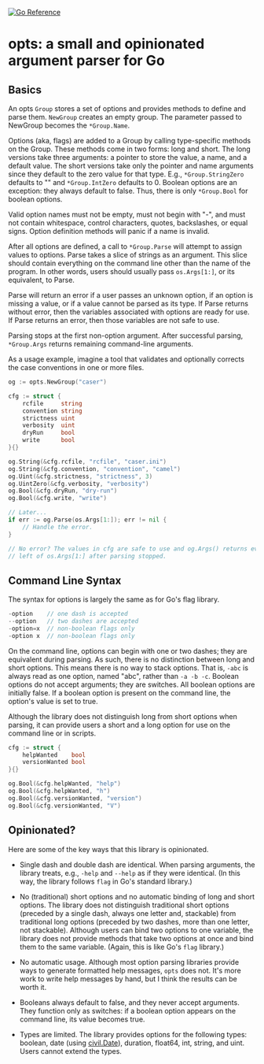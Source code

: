 [![Go Reference](https://pkg.go.dev/badge/github.com/telemachus/opts.svg)](https://pkg.go.dev/github.com/telemachus/opts)

# opts: a small and opinionated argument parser for Go

## Basics

An opts `Group` stores a set of options and provides methods to define and parse
them. `NewGroup` creates an empty group. The parameter passed to NewGroup
becomes the `*Group.Name`.

Options (aka, flags) are added to a Group by calling type-specific methods on
the Group. These methods come in two forms: long and short. The long versions
take three arguments: a pointer to store the value, a name, and a default value.
The short versions take only the pointer and name arguments since they default
to the zero value for that type. E.g., `*Group.StringZero` defaults to "" and
`*Group.IntZero` defaults to 0. Boolean options are an exception: they always
default to false. Thus, there is only `*Group.Bool` for boolean options.

Valid option names must not be empty, must not begin with "-", and must not
contain whitespace, control characters, quotes, backslashes, or equal signs.
Option definition methods will panic if a name is invalid.

After all options are defined, a call to `*Group.Parse` will attempt to assign
values to options. Parse takes a slice of strings as an argument. This slice
should contain everything on the command line other than the name of the
program. In other words, users should usually pass `os.Args[1:]`, or its
equivalent, to Parse.

Parse will return an error if a user passes an unknown option, if an option is
missing a value, or if a value cannot be parsed as its type. If Parse returns
without error, then the variables associated with options are ready for use. If
Parse returns an error, then those variables are not safe to use.

Parsing stops at the first non-option argument. After successful parsing,
`*Group.Args` returns remaining command-line arguments.

As a usage example, imagine a tool that validates and optionally corrects the
case conventions in one or more files.

```go
og := opts.NewGroup("caser")

cfg := struct {
	rcfile     string
	convention string
	strictness uint
	verbosity  uint
	dryRun     bool
	write      bool
}{}

og.String(&cfg.rcfile, "rcfile", "caser.ini")
og.String(&cfg.convention, "convention", "camel")
og.Uint(&cfg.strictness, "strictness", 3)
og.UintZero(&cfg.verbosity, "verbosity")
og.Bool(&cfg.dryRun, "dry-run")
og.Bool(&cfg.write, "write")

// Later...
if err := og.Parse(os.Args[1:]); err != nil {
	// Handle the error.
}

// No error? The values in cfg are safe to use and og.Args() returns everything
// left of os.Args[1:] after parsing stopped.
```

## Command Line Syntax

The syntax for options is largely the same as for Go's flag library.

```go
-option    // one dash is accepted
--option   // two dashes are accepted
-option=x  // non-boolean flags only
-option x  // non-boolean flags only
```

On the command line, options can begin with one or two dashes; they are
equivalent during parsing. As such, there is no distinction between long and
short options. This means there is no way to stack options. That is, `-abc` is
always read as one option, named "abc", rather than `-a -b -c`. Boolean options
do not accept arguments; they are switches. All boolean options are initially
false. If a boolean option is present on the command line, the option's value is
set to true.

Although the library does not distinguish long from short options when parsing,
it can provide users a short and a long option for use on the command line or in
scripts.

```go
cfg := struct {
	helpWanted    bool
	versionWanted bool
}{}

og.Bool(&cfg.helpWanted, "help")
og.Bool(&cfg.helpWanted, "h")
og.Bool(&cfg.versionWanted, "version")
og.Bool(&cfg.versionWanted, "V")
```

## Opinionated?

Here are some of the key ways that this library is opinionated.

+ Single dash and double dash are identical. When parsing arguments, the library
  treats, e.g., `-help` and `--help` as if they were identical. (In this way,
  the library follows `flag` in Go's standard library.)
+ No (traditional) short options and no automatic binding of long and short
  options. The library does not distinguish traditional short options (preceded
  by a single dash, always one letter and, stackable) from traditional long
  options (preceded by two dashes, more than one letter, not stackable).
  Although users can bind two options to one variable, the library does not
  provide methods that take two options at once and bind them to the same
  variable. (Again, this is like Go's `flag` library.)
+ No automatic usage. Although most option parsing libraries provide ways to
  generate formatted help messages, `opts` does not. It's more work to write
  help messages by hand, but I think the results can be worth it.
+ Booleans always default to false, and they never accept arguments. They
  function only as switches: if a boolean option appears on the command line,
  its value becomes true.
+ Types are limited. The library provides options for the following types:
  boolean, date (using [civil.Date][civil]), duration, float64, int, string, and
  uint. Users cannot extend the types.

  [civil]: https://pkg.go.dev/cloud.google.com/go/civil#Date
